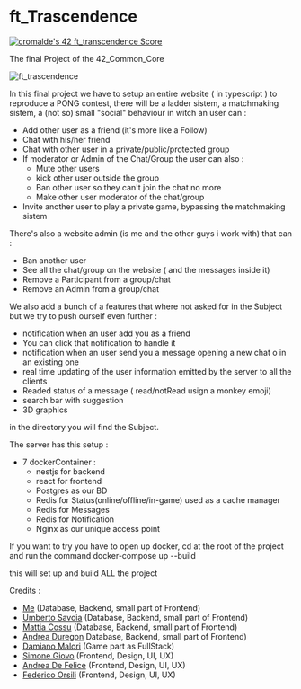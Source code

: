 # ft_Trascendence

[![cromalde's 42 ft_transcendence Score](https://badge42.vercel.app/api/v2/cl1z1axw3001109mox1m22pjp/project/2238629)](https://github.com/JaeSeoKim/badge42)

The final Project of the 42_Common_Core


![ft_trascendence](https://user-images.githubusercontent.com/74542458/134182326-1aeaeafd-b357-4cc1-b052-8c951d283a6d.gif)


In this final project we have to setup an entire website ( in typescript ) to reproduce a PONG contest, there will be a ladder sistem, a matchmaking sistem,
a  (not so) small "social" behaviour in witch an user can :
  - Add other user as a friend (it's more like a Follow)
  - Chat with his/her friend
  - Chat with other user in a private/public/protected group
  - If moderator or Admin of the Chat/Group the user  can also :
      - Mute other users
      - kick other user outside the group
      - Ban other user so they can't join the chat no more
      - Make other user moderator of the chat/group 
  - Invite another user to play a private game, bypassing the matchmaking sistem

There's also a website admin (is me and the other guys i work with) that can :
  - Ban another user
  - See all the chat/group on the website ( and the messages inside it)
  - Remove a Participant from a group/chat
  - Remove an Admin from a group/chat

We also add a bunch of a features that where not asked for in the Subject but we try to push ourself even further :
  - notification when an user add you as a friend
  - You can click that notification to handle it
  - notification when an user send you a message opening a new chat o in an existing one
  - real time updating of the user information emitted by the server to all the clients
  - Readed status of a message ( read/notRead usign a monkey emoji)
  - search bar with suggestion
  - 3D graphics


in the directory you will find the Subject.

The server has this setup :
  - 7 dockerContainer : 
    - nestjs for backend
    - react for frontend
    - Postgres as our BD
    - Redis for Status(online/offline/in-game) used as a cache manager
    - Redis for Messages
    - Redis for Notification
    - Nginx as our unique access point

If you want to try you have to open up docker, cd at the root of the project and run the command 
  docker-compose up --build
  
this will set up and build ALL the project



Credits :
  - [Me](https://github.com/CRSylar) (Database, Backend, small part of Frontend)
  - [Umberto Savoia](https://github.com/UmbertoSavoia) (Database, Backend, small part of Frontend)
  - [Mattia Cossu](https://github.com/MattiaCossu89) (Database, Backend, small part of Frontend)
  - [Andrea Duregon](https://github.com/AndreaDuregon) Database, Backend, small part of Frontend)
  - [Damiano Malori](https://github.com/demian2435) (Game part as FullStack)
  - [Simone Giovo](https://github.com/sgiovo) (Frontend, Design, UI, UX)
  - [Andrea De Felice](https://github.com/ekmbcd) (Frontend, Design, UI, UX)
  - [Federico Orsili]() (Frontend, Design, UI, UX)

